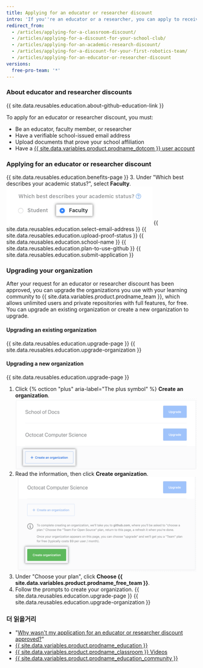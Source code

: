 ```yaml
---
title: Applying for an educator or researcher discount
intro: 'If you''re an educator or a researcher, you can apply to receive {{ site.data.variables.product.prodname_team }} for your organization account for free.'
redirect_from:
  - /articles/applying-for-a-classroom-discount/
  - /articles/applying-for-a-discount-for-your-school-club/
  - /articles/applying-for-an-academic-research-discount/
  - /articles/applying-for-a-discount-for-your-first-robotics-team/
  - /articles/applying-for-an-educator-or-researcher-discount
versions:
  free-pro-team: '*'
---
```


### About educator and researcher discounts

{{ site.data.reusables.education.about-github-education-link }}

To apply for an educator or researcher discount, you must:
- Be an educator, faculty member, or researcher
- Have a verifiable school-issued email address
- Upload documents that prove your school affiliation
- Have a [{{ site.data.variables.product.prodname_dotcom }} user account](/articles/signing-up-for-a-new-github-account)

### Applying for an educator or researcher discount

{{ site.data.reusables.education.benefits-page }}
3. Under "Which best describes your academic status?", select **Faculty**. ![Select academic status](/assets/images/help/education/academic-status-faculty.png)
{{ site.data.reusables.education.select-email-address }}
{{ site.data.reusables.education.upload-proof-status }}
{{ site.data.reusables.education.school-name }}
{{ site.data.reusables.education.plan-to-use-github }}
{{ site.data.reusables.education.submit-application }}

### Upgrading your organization

After your request for an educator or researcher discount has been approved, you can upgrade the organizations you use with your learning community to {{ site.data.variables.product.prodname_team }}, which allows unlimited users and private repositories with full features, for free. You can upgrade an existing organization or create a new organization to upgrade.

#### Upgrading an existing organization

{{ site.data.reusables.education.upgrade-page }}
{{ site.data.reusables.education.upgrade-organization }}

#### Upgrading a new organization

{{ site.data.reusables.education.upgrade-page }}
1. Click {% octicon "plus" aria-label="The plus symbol" %} **Create an organization**. ![Create an organization button](/assets/images/help/education/create-org-button.png)
3. Read the information, then click **Create organization**. ![Create organization button](/assets/images/help/education/create-organization-button.png)
4. Under "Choose your plan", click **Choose {{ site.data.variables.product.prodname_free_team }}**.
5. Follow the prompts to create your organization.
{{ site.data.reusables.education.upgrade-page }}
{{ site.data.reusables.education.upgrade-organization }}

### 더 읽을거리

- "[Why wasn't my application for an educator or researcher discount approved?](/articles/why-wasn-t-my-application-for-an-educator-or-researcher-discount-approved)"
- [{{ site.data.variables.product.prodname_education }}](https://education.github.com)
- [{{ site.data.variables.product.prodname_classroom }} Videos](https://classroom.github.com/videos)
- [{{ site.data.variables.product.prodname_education_community }}](https://education.github.community/)
